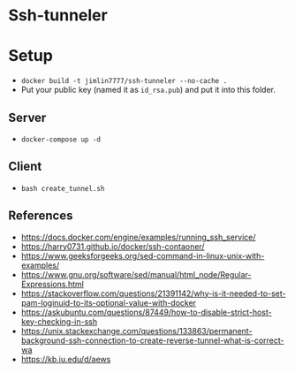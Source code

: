 # Ssh-tunneler

# Setup
* `docker build -t jimlin7777/ssh-tunneler --no-cache .`
* Put your public key (named it as `id_rsa.pub`) and put it into this folder.

## Server
* `docker-compose up -d`

## Client
* `bash create_tunnel.sh`

## References
* <https://docs.docker.com/engine/examples/running_ssh_service/>
* <https://harry0731.github.io/docker/ssh-contaoner/>
* <https://www.geeksforgeeks.org/sed-command-in-linux-unix-with-examples/>
* <https://www.gnu.org/software/sed/manual/html_node/Regular-Expressions.html>
* <https://stackoverflow.com/questions/21391142/why-is-it-needed-to-set-pam-loginuid-to-its-optional-value-with-docker>
* <https://askubuntu.com/questions/87449/how-to-disable-strict-host-key-checking-in-ssh>
* <https://unix.stackexchange.com/questions/133863/permanent-background-ssh-connection-to-create-reverse-tunnel-what-is-correct-wa>
* <https://kb.iu.edu/d/aews>
